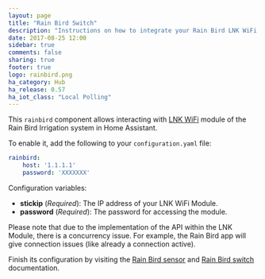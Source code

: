```yaml
---
layout: page
title: "Rain Bird Switch"
description: "Instructions on how to integrate your Rain Bird LNK WiFi Module as Switches within Home Assistant."
date: 2017-08-25 12:00
sidebar: true
comments: false
sharing: true
footer: true
logo: rainbird.png
ha_category: Hub
ha_release: 0.57
ha_iot_class: "Local Polling"
---
```


This `rainbird` component allows interacting with [LNK WiFi](http://www.rainbird.com/landscape/products/controllers/LNK-WiFi.htm) module of the Rain Bird Irrigation system in Home Assistant.

To enable it, add the following to your `configuration.yaml` file:

```yaml
rainbird:
    host: '1.1.1.1'
    password: 'XXXXXXX'
```

Configuration variables:

- **stickip** (*Required*): The IP address of your LNK WiFi Module.
- **password** (*Required*): The password for accessing the module.

Please note that due to the implementation of the API within the LNK Module, there is a concurrency issue. For example, the Rain Bird app will give connection issues (like already a connection active).

Finish its configuration by visiting the [Rain Bird sensor](/components/sensor.rainbird/) and [Rain Bird switch](/components/switch.rainbird/) documentation.
